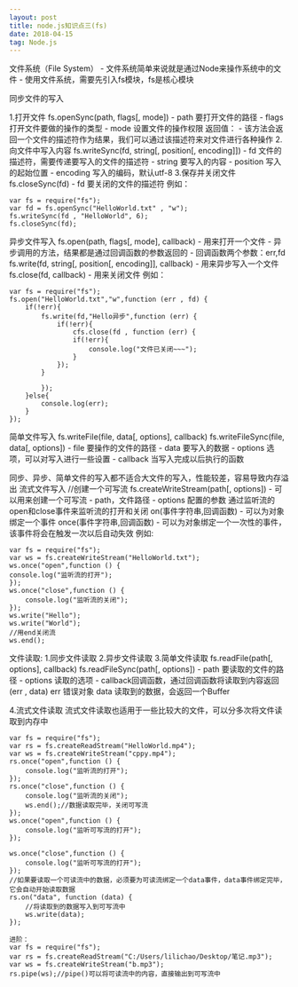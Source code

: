 ```yaml
---
layout: post
title: node.js知识点三(fs)
date: 2018-04-15 
tag: Node.js
---
```


文件系统（File System）
		- 文件系统简单来说就是通过Node来操作系统中的文件
		- 使用文件系统，需要先引入fs模块，fs是核心模块

同步文件的写入
	
1.打开文件
	fs.openSync(path, flags[, mode])
		- path 要打开文件的路径
		- flags 打开文件要做的操作的类型
		- mode 设置文件的操作权限
	 返回值：
	 - 该方法会返回一个文件的描述符作为结果，我们可以通过该描述符来对文件进行各种操作
	2.向文件中写入内容
		fs.writeSync(fd, string[, position[, encoding]])
			- fd 文件的描述符，需要传递要写入的文件的描述符
			- string 要写入的内容
			- position 写入的起始位置
			- encoding 写入的编码，默认utf-8
	3.保存并关闭文件
		fs.closeSync(fd)
			- fd 要关闭的文件的描述符
例如：
```
var fs = require("fs");
var fd = fs.openSync("HelloWorld.txt" , "w");
fs.writeSync(fd , "HelloWorld", 6);
fs.closeSync(fd);
```

异步文件写入
 fs.open(path, flags[, mode], callback)
 	- 用来打开一个文件
    - 异步调用的方法，结果都是通过回调函数的参数返回的
 	- 回调函数两个参数：err,fd
 fs.write(fd, string[, position[, encoding]], callback)
 	- 用来异步写入一个文件
 fs.close(fd, callback)
 	- 用来关闭文件
 例如：
```
var fs = require("fs");
fs.open("HelloWorld.txt","w",function (err , fd) {
	if(!err){
		fs.write(fd,"Hello异步",function (err) {
			if(!err){
				cfs.close(fd , function (err) {
				if(!err){
					console.log("文件已关闭~~~");
				}
			});
		}
			
		});
	}else{
		console.log(err);
	}
});
```	

简单文件写入
 fs.writeFile(file, data[, options], callback)
 fs.writeFileSync(file, data[, options])
	- file 要操作的文件的路径
	- data 要写入的数据
	- options 选项，可以对写入进行一些设置
	- callback 当写入完成以后执行的函数

同步、异步、简单文件的写入都不适合大文件的写入，性能较差，容易导致内存溢出
流式文件写入
//创建一个可写流
fs.createWriteStream(path[, options])
	- 可以用来创建一个可写流
	- path，文件路径
	- options 配置的参数
通过监听流的open和close事件来监听流的打开和关闭
on(事件字符串,回调函数)
	- 可以为对象绑定一个事件
once(事件字符串,回调函数)
	- 可以为对象绑定一个一次性的事件，该事件将会在触发一次以后自动失效
例如:
```
var fs = require("fs");
var ws = fs.createWriteStream("HelloWorld.txt");
ws.once("open",function () {
console.log("监听流的打开");
});
ws.once("close",function () {
	console.log("监听流的关闭");
});
ws.write("Hello");
ws.write("World");
//用end关闭流
ws.end();
```

文件读取:
1.同步文件读取
2.异步文件读取
3.简单文件读取
 fs.readFile(path[, options], callback)
 fs.readFileSync(path[, options])
 	- path 要读取的文件的路径
 	- options 读取的选项
 	- callback回调函数，通过回调函数将读取到内容返回(err , data)
 		err 错误对象
 		data 读取到的数据，会返回一个Buffer

4.流式文件读取
	流式文件读取也适用于一些比较大的文件，可以分多次将文件读取到内存中
```
var fs = require("fs");
var rs = fs.createReadStream("HelloWorld.mp4");
var ws = fs.createWriteStream("cppy.mp4");
rs.once("open",function () {
	console.log("监听流的打开");
});
rs.once("close",function () {
	console.log("监听流的关闭");
	ws.end();//数据读取完毕，关闭可写流
});
ws.once("open",function () {
	console.log("监听可写流的打开");
});

ws.once("close",function () {
	console.log("监听可写流的打开");
});
//如果要读取一个可读流中的数据，必须要为可读流绑定一个data事件，data事件绑定完毕，它会自动开始读取数据
rs.on("data", function (data) {
	//将读取到的数据写入到可写流中
	ws.write(data);
});
```
```
进阶：
var fs = require("fs");
var rs = fs.createReadStream("C:/Users/lilichao/Desktop/笔记.mp3");
var ws = fs.createWriteStream("b.mp3");
rs.pipe(ws);//pipe()可以将可读流中的内容，直接输出到可写流中
```